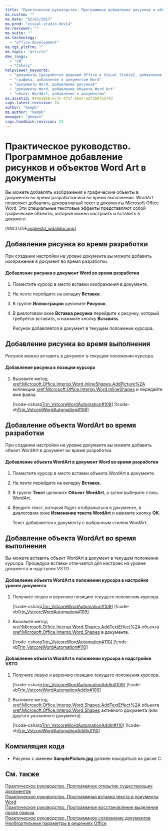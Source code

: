 ```yaml
---
title: "Практическое руководство. Программное добавление рисунков и объектов Word Art в документы"
ms.custom: ""
ms.date: "02/02/2017"
ms.prod: "visual-studio-dev14"
ms.reviewer: ""
ms.suite: ""
ms.technology: 
  - "office-development"
ms.tgt_pltfrm: ""
ms.topic: "article"
dev_langs: 
  - "VB"
  - "CSharp"
helpviewer_keywords: 
  - "документы [разработка решений Office в Visual Studio], добавление рисунков"
  - "графика, добавление к документам Word"
  - "документы Word, добавление рисунков"
  - "документы Word, добавление объекта Word Art"
  - "объект WordArt, добавление к документам"
ms.assetid: 944e1858-bc7c-471f-b5e7-adf3b0fa574d
caps.latest.revision: 24
author: "kempb"
ms.author: "kempb"
manager: "ghogen"
caps.handback.revision: 23
---
```

# Практическое руководство. Программное добавление рисунков и объектов Word Art в документы
  Вы можете добавлять изображения и графические объекты в документы во время разработки или во время выполнения.  WordArt позволяет добавлять декоративный текст в документы Microsoft Office Word.  Эти специальные текстовые эффекты представляют собой графические объекты, которые можно настроить и вставить в документ.  
  
 [!INCLUDE[appliesto_wdalldocapp](../vsto/includes/appliesto-wdalldocapp-md.md)]  
  
## Добавление рисунка во время разработки  
 При создании настройки на уровне документа вы можете добавить изображение в документ во время разработки.  
  
#### Добавление рисунка в документ Word во время разработки  
  
1.  Поместите курсор в место вставки изображения в документе.  
  
2.  На ленте перейдите на вкладку **Вставка**.  
  
3.  В группе **Иллюстрации** щелкните **Рисунок**.  
  
4.  В диалоговом окне **Вставка рисунка** перейдите к рисунку, который требуется вставить, и нажмите кнопку **Вставить**.  
  
     Рисунок добавляется в документ в текущем положении курсора.  
  
## Добавление рисунка во время выполнения  
 Рисунок можно вставить в документ в текущем положении курсора.  
  
#### Добавление рисунка в позиции курсора  
  
1.  Вызовите метод <xref:Microsoft.Office.Interop.Word.InlineShapes.AddPicture%2A> коллекции <xref:Microsoft.Office.Interop.Word.InlineShapes> и передайте имя файла.  
  
     [!code-csharp[Trin_VstcoreWordAutomation#108](../snippets/csharp/VS_Snippets_OfficeSP/Trin_VstcoreWordAutomation/CS/ThisDocument.cs#108)]
     [!code-vb[Trin_VstcoreWordAutomation#108](../snippets/visualbasic/VS_Snippets_OfficeSP/Trin_VstcoreWordAutomation/VB/ThisDocument.vb#108)]  
  
## Добавление объекта WordArt во время разработки  
 При создании настройки на уровне документа вы можете добавить объект WordArt в документ во время разработки.  
  
#### Добавление объекта WordArt в документ Word во время разработки  
  
1.  Поместите курсор в место вставки объекта WordArt в документе.  
  
2.  На ленте перейдите на вкладку **Вставка**.  
  
3.  В группе **Текст** щелкните **Объект WordArt**, а затем выберите стиль WordArt.  
  
4.  Введите текст, который будет отображаться в документе, в диалоговом окне **Изменение текста WordArt** и нажмите кнопку **ОК**.  
  
     Текст добавляется к документу с выбранным стилем WordArt.  
  
## Добавление объекта WordArt во время выполнения  
 Вы можете вставить объект WordArt в документ в текущем положении курсора.  Процедура вставки отличается для настроек на уровне документа и надстроек VSTO.  
  
#### Добавление объекта WordArt в положении курсора в настройке уровня документа  
  
1.  Получите левую и верхнюю позицию текущего положения курсора.  
  
     [!code-csharp[Trin_VstcoreWordAutomation#109](../snippets/csharp/VS_Snippets_OfficeSP/Trin_VstcoreWordAutomation/CS/ThisDocument.cs#109)]
     [!code-vb[Trin_VstcoreWordAutomation#109](../snippets/visualbasic/VS_Snippets_OfficeSP/Trin_VstcoreWordAutomation/VB/ThisDocument.vb#109)]  
  
2.  Вызовите метод <xref:Microsoft.Office.Interop.Word.Shapes.AddTextEffect%2A> объекта <xref:Microsoft.Office.Interop.Word.Shapes> в документе.  
  
     [!code-csharp[Trin_VstcoreWordAutomation#110](../snippets/csharp/VS_Snippets_OfficeSP/Trin_VstcoreWordAutomation/CS/ThisDocument.cs#110)]
     [!code-vb[Trin_VstcoreWordAutomation#110](../snippets/visualbasic/VS_Snippets_OfficeSP/Trin_VstcoreWordAutomation/VB/ThisDocument.vb#110)]  
  
#### Добавление объекта WordArt в положении курсора в надстройке VSTO  
  
1.  Получите левую и верхнюю позицию текущего положения курсора.  
  
     [!code-csharp[Trin_VstcoreWordAutomationAddIn#109](../snippets/csharp/VS_Snippets_OfficeSP/Trin_VstcoreWordAutomationAddIn/CS/ThisAddIn.cs#109)]
     [!code-vb[Trin_VstcoreWordAutomationAddIn#109](../snippets/visualbasic/VS_Snippets_OfficeSP/Trin_VstcoreWordAutomationAddIn/VB/ThisAddIn.vb#109)]  
  
2.  Вызовите метод <xref:Microsoft.Office.Interop.Word.Shapes.AddTextEffect%2A> объекта <xref:Microsoft.Office.Interop.Word.Shapes> активного документа \(или другого указанного документа\).  
  
     [!code-csharp[Trin_VstcoreWordAutomationAddIn#110](../snippets/csharp/VS_Snippets_OfficeSP/Trin_VstcoreWordAutomationAddIn/CS/ThisAddIn.cs#110)]
     [!code-vb[Trin_VstcoreWordAutomationAddIn#110](../snippets/visualbasic/VS_Snippets_OfficeSP/Trin_VstcoreWordAutomationAddIn/VB/ThisAddIn.vb#110)]  
  
## Компиляция кода  
  
-   Рисунок с именем **SamplePicture.jpg** должен находиться на диске C.  
  
## См. также  
 [Практическое руководство. Программное открытие существующих документов](../vsto/how-to-programmatically-open-existing-documents.md)   
 [Практическое руководство. Программная вставка текста в документы Word](../vsto/how-to-programmatically-insert-text-into-word-documents.md)   
 [Практическое руководство. Программное восстановление выделения после поиска](../vsto/how-to-programmatically-restore-selections-after-searches.md)   
 [Практическое руководство. Программное сохранение документов](../vsto/how-to-programmatically-save-documents.md)   
 [Необязательные параметры в решениях Office](../vsto/optional-parameters-in-office-solutions.md)  
  
  